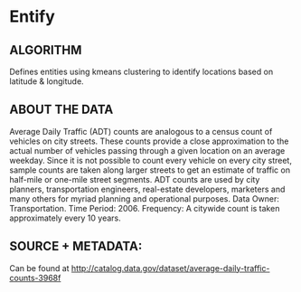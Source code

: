 # Entify

## ALGORITHM
Defines entities using kmeans clustering to identify locations based on
latitude & longitude.

## ABOUT THE DATA
Average Daily Traffic (ADT) counts are analogous to a census count of
vehicles on city streets. These counts provide a close approximation
to the actual number of vehicles passing through a given location on
an average weekday. Since it is not possible to count every vehicle on
every city street, sample counts are taken along larger streets to get
an estimate of traffic on half-mile or one-mile street segments. ADT
counts are used by city planners, transportation engineers, real-estate
developers, marketers and many others for myriad planning and operational
purposes. Data Owner: Transportation. Time Period: 2006. Frequency: A
citywide count is taken approximately every 10 years.

## SOURCE + METADATA:
Can be found at http://catalog.data.gov/dataset/average-daily-traffic-counts-3968f
